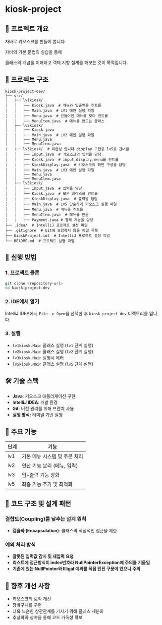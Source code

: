 # kiosk-project

## 📌 프로젝트 개요
자바로 키오스크를 만들어 봅니다

자바의 기본 문법의 실습을 통해 

클래스의 개념을 이해하고 객체 지향 설계를 해보는 것이 목적입니다.
## 📁 프로젝트 구조
```
kiosk-project-dev/
├── src/
│   ├── lv1kiosk/
│   │   ├── Kiosk.java  # 메뉴와 입출력을 컨트롤
│   │   ├── Main.java  # LV1 메인 실행 파일
│   │   ├── Menu.java  # 만들어진 메뉴를 모아 컨트롤
│   │   ├── MenuItem.java  # 메뉴를 만드는 클래스
│   ├── lv2kiosk/
│   │   ├── Kiosk.java 
│   │   ├── Main.java  # LV2 메인 실행 파일
│   │   ├── Menu.java  
│   │   ├── MenuItem.java
│   ├── lv3kiosk/  # 미완성 입니다 display 구현중 lv5로 건너뜀
│   │   ├── Input.java  # 키오스크의 입력을 담당
│   │   ├── Kiosk.java  # input,display,menu를 컨트롤
│   │   ├── KioskDisplay.java  # 키오스크의 화면 구성을 담당
│   │   ├── Main.java  # LV3 메인 실행 파일
│   │   ├── Menu.java
│   │   ├── MenuItem.java
│   ├── lv5kiosk/
│   │   ├── Input.java  # 입력을 담당
│   │   ├── Kiosk.java  # 모든 클래스를 컨트롤
│   │   ├── KioskDisplay.java  # 출력을 담당
│   │   ├── Main.java  # LV5 단순하게 키오스크 실행 파일
│   │   ├── Menu.java  # 메뉴를 컨트롤
│   │   ├── MenuItem.java  # 메뉴를 만듬
│   │   ├── Payment.java # 결제 기능을 담당
├── .idea/  # IntelliJ 프로젝트 설정 파일
├── .gitignore  # Git에 포함하지 않을 파일 목록
├── KioskProject.iml  # IntelliJ 프로젝트 설정 파일
└── README.md  # 프로젝트 설명 파일
```

## 🚀 실행 방법
### 1. 프로젝트 클론
```sh
git clone <repository-url>
cd kiosk-project-dev
```

### 2. IDE에서 열기
IntelliJ IDEA에서 `File -> Open`을 선택한 후 `kiosk-project-dev` 디렉토리를 엽니다.

### 3. 실행
- `lv1kiosk.Main` 클래스 실행 (`lv1` 단계 실행)
- `lv2kiosk.Main` 클래스 실행 (`lv2` 단계 실행)
- `lv3kiosk.Main` 실행시 에러
- `lv5kiosk.Main` 클래스 실행 (`lv5` 단계 실행)

## 🛠️ 기술 스택
- **Java**: 키오스크 애플리케이션 구현
- **IntelliJ IDEA**: 개발 환경
- **Git**: 버전 관리를 위해 브랜치 사용
- **실행 방식:** 터미널 기반 실행

## 📌 주요 기능
| 단계 | 기능                |
|------|-------------------|
| lv1  | 기본 메뉴 시스템 및 주문 처리 |
| lv2  | 연산 기능 분리 (메뉴, 입력) |
| lv3  | 입-출력 기능 강화        |
| lv5  | 최종 기능 추가 및 최적화    |


## 📌 코드 구조 및 설계 패턴
### 결합도(Coupling)를 낮추는 설계 원칙
- **캡슐화 (Encapsulation)**: 클래스의 직접적인 접근을 제한

### 예외 처리 방식
- **잘못된 입력값 감지 및 재입력 요청**
- **리스트에 접근방식이 index번호라 NullPointerException에 주의를 기울임**
- **기존에 있는 NullPointer와 Illigal 예외를 직접 던진 구문이 있으니 주의**


## 📝 향후 개선 사항
- 키오스크의 로직 개선
- 장바구니를 구현
- 더욱 느슨한 상관관계를 가지기 위해 클래스 세분화
- 추상화와 상속을 통해 코드 가독성 확보
